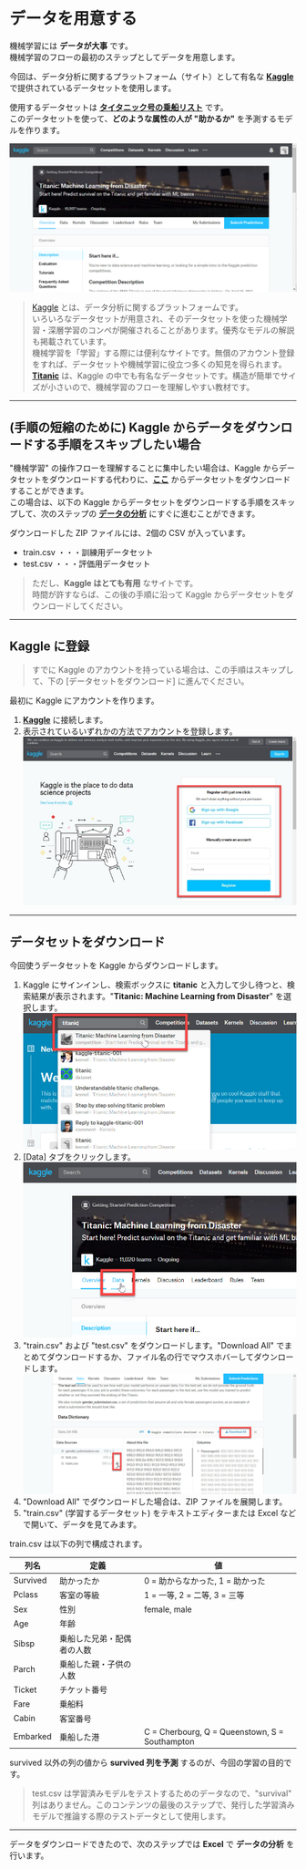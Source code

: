 # データを用意する

機械学習には **データが大事** です。  
機械学習のフローの最初のステップとしてデータを用意します。  

今回は、データ分析に関するプラットフォーム（サイト）として有名な [**Kaggle**](https://www.kaggle.com/) で提供されているデータセットを使用します。

使用するデータセットは [**タイタニック号の乗船リスト**](https://www.kaggle.com/c/titanic) です。  
このデータセットを使って、**どのような属性の人が "助かるか"** を予測するモデルを作ります。

![Titanic](./images/01/kaggle_titanic.jpg)

> [Kaggle](https://www.kaggle.com/) とは、データ分析に関するプラットフォームです。  
> いろいろなデータセットが用意され、そのデータセットを使った機械学習・深層学習のコンペが開催されることがあります。優秀なモデルの解説も掲載されています。  
> 機械学習を「学習」する際には便利なサイトです。無償のアカウント登録をすれば、データセットや機械学習に役立つ多くの知見を得られます。  
> [**Titanic**](https://www.kaggle.com/c/titanic) は、Kaggle の中でも有名なデータセットです。構造が簡単でサイズが小さいので、機械学習のフローを理解しやすい教材です。

---

## (手順の短縮のために) Kaggle からデータをダウンロードする手順をスキップしたい場合

"機械学習" の操作フローを理解することに集中したい場合は、Kaggle からデータセットをダウンロードする代わりに、[**ここ**](./dataset/raw_dataset.zip) からデータセットをダウンロードすることができます。  
この場合は、以下の Kaggle からデータセットをダウンロードする手順をスキップして、次のステップの [**データの分析**](./02_dataanalyze.md) にすぐに進むことができます。

ダウンロードした ZIP ファイルには、2個の CSV が入っています。

- train.csv ・・・訓練用データセット
- test.csv ・・・評価用データセット

> ただし、**Kaggle はとても有用** なサイトです。  
> 時間が許すならば、この後の手順に沿って Kaggle からデータセットをダウンロードしてください。

---

## Kaggle に登録

> すでに Kaggle のアカウントを持っている場合は、この手順はスキップして、下の [データセットをダウンロード] に進んでください。

最初に Kaggle にアカウントを作ります。

1. [**Kaggle**](https://www.kaggle.com/) に接続します。
2. 表示されているいずれかの方法でアカウントを登録します。  
![Kaggle Register](./images/01/kaggle_register.jpg)  

---

## データセットをダウンロード

今回使うデータセットを Kaggle からダウンロードします。

1. Kaggle にサインインし、検索ボックスに **titanic** と入力して少し待つと、検索結果が表示されます。"**Titanic: Machine Learning from Disaster**" を選択します。  
![Search Titanic](./images/01/kaggle_search_titanic.jpg)
2. [Data] タブをクリックします。  
![Select Data Tab](./images/01/select_data_tab.jpg)
3. "train.csv" および "test.csv" をダウンロードします。"Download All" でまとめてダウンロードするか、ファイル名の行でマウスホバーしてダウンロードします。  
![Download Files](./images/01/kaggle_data_download.jpg)
4. "Download All" でダウンロードした場合は、ZIP ファイルを展開します。
5. "train.csv" (学習するデータセット) をテキストエディターまたは Excel などで開いて、データを見てみます。

train.csv は以下の列で構成されます。  

|列名|定義|値|
|---|---|---|
|Survived|助かったか|0 = 助からなかった, 1 = 助かった|
|Pclass|客室の等級|1 = 一等, 2 = 二等, 3 = 三等|
|Sex|性別|female, male|
|Age|年齢| |
|Sibsp|乗船した兄弟・配偶者の人数| |
|Parch|乗船した親・子供の人数| |
|Ticket|チケット番号| |
|Fare|乗船料| |
|Cabin|客室番号| |
|Embarked|乗船した港|C = Cherbourg, Q = Queenstown, S = Southampton|

survived 以外の列の値から **survived 列を予測** するのが、今回の学習の目的です。  

> test.csv は学習済みモデルをテストするためのデータなので、"survival" 列はありません。このコンテンツの最後のステップで、発行した学習済みモデルで推論する際のテストデータとして使用します。

---

データをダウンロードできたので、次のステップでは **Excel** で **データの分析** を行います。
